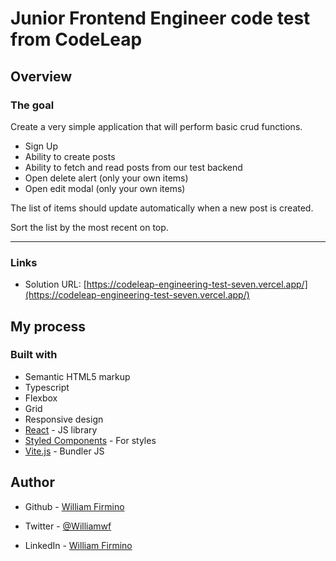 # Junior Frontend Engineer code test from CodeLeap

## Overview

### The goal

Create a very simple application that will perform basic crud functions.

- Sign Up
- Ability to create posts
- Ability to fetch and read posts from our test backend
- Open delete alert (only your own items)
- Open edit modal (only your own items)

The list of items should update automatically when a new post is created.

Sort the list by the most recent on top.

---

### Links

- Solution URL: [https://codeleap-engineering-test-seven.vercel.app/](https://codeleap-engineering-test-seven.vercel.app/)

## My process

### Built with

- Semantic HTML5 markup
- Typescript
- Flexbox
- Grid
- Responsive design
- [React](https://reactjs.org/) - JS library
- [Styled Components](https://styled-components.com/) - For styles
- [Vite.js](https://vitejs.dev/) - Bundler JS

## Author

- Github - [William Firmino](https://github.com/Willwf)

- Twitter - [@Williamwf](https://www.twitter.com/Williamwf)

- LinkedIn - [William Firmino](https://www.linkedin.com/in/williamfirmino/)
